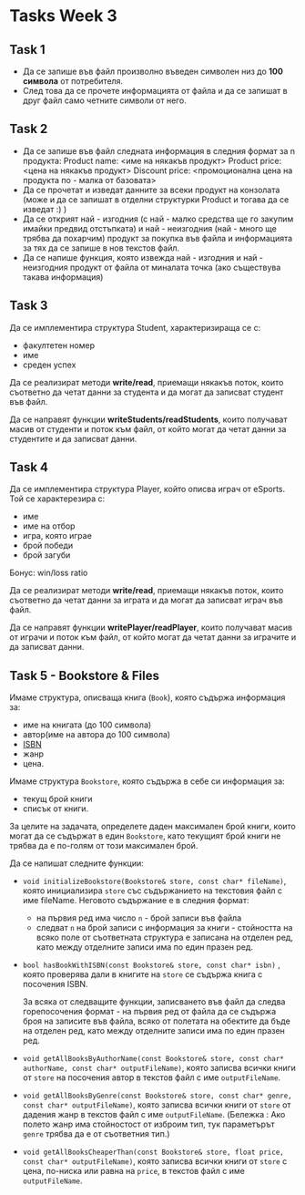# Tasks Week 3
## Task 1
- Да се запише във файл произволно въведен символен низ до **100 символа** от потребителя. 
- След това да се прочете информацията от файла и да се запишат в друг файл само четните символи от него. 

## Task 2
- Да се запише във файл следната информация в следния формат за n продукта: 
Product name: <име на някакъв продукт> 
Product price: <цена на някакъв продукт>
Discount price: <промоционална цена на продукта по - малка от базовата>
- Да се прочетат и изведат данните за всеки продукт на конзолата (може и да се запишат в отделни структурки Product и тогава да се изведат :) ) 
- Да се открият най - изгодния (с най - малко средства ще го закупим имайки предвид отстъпката) и най - неизгодния (най - много ще трябва да похарчим) продукт за покупка във файла и информацията за тях да се запише в нов текстов файл.
- Да се напише функция, която извежда най - изгодния и най - неизгодния продукт от файла от миналата точка (ако съществува такава информация)

## Task 3
Да се имплементира структура Student, характеризираща се с:
- факултетен номер
- име
- среден успех

Да се реализират методи **write/read**, приемащи някакъв поток, които съответно да четат данни за студента и да могат да записват студент във файл.

Да се направят функции **writeStudents/readStudents**, които получават масив от студенти и поток към файл, от който могат да четат данни за студентите и да записват данни. 

## Task 4

Да се имплементира структура Player, който описва играч от eSports. Той се характерезира с:
 - име 
 - име на отбор
 - игра, която играе
 - брой победи
 - брой загуби

Бонус: win/loss ratio

Да се реализират методи **write/read**, приемащи някакъв поток, които съответно да четат данни за играта и да могат да записват играч във файл.

Да се направят функции **writePlayer/readPlayer**, които получават масив от играчи и поток към файл, от който могат да четат данни за играчите и да записват данни.

## Task 5 - Bookstore & Files

Имаме структура, описваща книга (`Book`), която съдържа информация за:

- име на книгата (до 100 символа)
- автор(име на автора до 100 символа)
- [ISBN](https://en.wikipedia.org/wiki/International_Standard_Book_Number)
- жанр
- цена.

Имаме структура `Bookstore`, която съдържа в себе си информация за:

- текущ брой книги
- списък от книги.

За целите на задачата, определете даден максимален брой книги, които могат да се съдържат в един `Bookstore`,
като текущият брой книги не трябва да е по-голям от този максимален брой.

Да се напишат следните функции:

- `void initializeBookstore(Bookstore& store, const char* fileName)`, която инициализира `store` със съдържанието на текстовия файл с име fileName.
  Неговото съдържание е в следния формат:

  - на първия ред има число `n` - брой записи във файла
  - следват `n` на брой записи с информация за книги - стойността на всяко поле от съответната структура е записана на
    отделен ред, като между отделните записи има по един празен ред.

- `bool hasBookWithISBN(const Bookstore& store, const char* isbn)` , която проверява дали в книгите на `store` се съдържа
  книга с посочения ISBN.

  За всяка от следващите функции, записването във файл да следва горепосочения формат - на първия ред от файла да се съдържа броя на записите във файла,
  всяко от полетата на обектите да бъде на отделен ред, като между отделните записи има по един празен ред.

- `void getAllBooksByAuthorName(const Bookstore& store, const char* authorName, const char* outputFileName)`, която записва всички книги от `store`
  на посочения автор в текстов файл с име `outputFileName`.

- `void getAllBooksByGenre(const Bookstore& store, const char* genre, const char* outputFileName)`, която записва всички книги от `store`
  от дадения жанр в текстов файл с име `outputFileName`.
  (Бележка : Ако полето жанр има стойностост от изброим тип, тук параметърът `genre` трябва да е от съответния тип.)

- `void getAllBooksCheaperThan(const Bookstore& store, float price, const char* outputFileName)`, която записва всички книги от `store`
  с цена, по-ниска или равна на `price`, в текстов файл с име `outputFileName`.